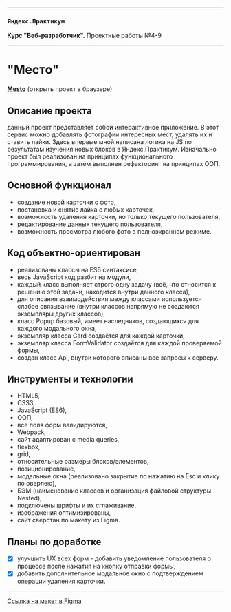 -----

### `Яндекс.Практикум`
**Курс "Веб-разработчик".** Проектные работы №4-9

-----

# "Место"
[**Mesto**](https://aleksandra-shevchenko.github.io/mesto/index.html) (открыть проект в браузере)

## Описание проекта
данный проект представляет собой интерактивное приложение. В этот сервис можно добавлять фотографии интересных мест, удалять их и ставить лайки.
Здесь впервые мной написана логика на JS по результатам изучения новых блоков в Яндекс.Практикум. Изначально проект был реализован на принципах функционального программирования, а затем выполнен рефакторинг на принципах ООП.

## Основной функционал
* создание новой карточки с фото,
* постановка и снятие лайка с любых карточек,
* возможность удаления карточки, но только текущего пользователя,
* редактирование данных текущего пользователя,
* возможность просмотра любого фото в полноэкранном режиме.

## Код объектно-ориентирован
* реализованы классы на ES6 синтаксисе,
* весь JavaScript код разбит на модули,
* каждый класс выполняет строго одну задачу (всё, что относится к решению этой задачи, находится внутри данного класса),
* для описания взаимодействия между классами используется слабое связывание (внутри классов напрямую не создаются экземпляры других классов),
* класс Popup базовый, имеет наследников, создающихся для каждого модального окна,
* экземпляр класса Card создаётся для каждой карточки,
* экземпляр класса FormValidator создаётся для каждой проверяемой формы,
* создан класс Api, внутри которого описаны все запросы к серверу.

## Инструменты и технологии
* HTML5,
* CSS3,
* JavaScript (ES6),
* OOП,
* все поля форм валидируются,
* Webpack,
* сайт адаптирован c media queries,
* flexbox,
* grid,
* относительные размеры блоков/элементов,
* позиционирование,
* модальные окна (реализовано закрытие по нажатию на Esc и клику по оверлею),
* БЭМ (наименование классов и организация файловой структуры Nested),
* подключены шрифты и их сглаживание,
* изображения оптимизированы,
* сайт сверстан по макету из Figma.

## Планы по доработке
- [X] улучшить UX всех форм - добавить уведомление пользователя о процессе после нажатия на кнопку отправки формы,
- [X] добавить дополнительное модальное окно с подтверждением операции удаления карточки.

-------
[Ссылка на макет в Figma](https://www.figma.com/file/StZjf8HnoeLdiXS7dYrLAh/JavaScript.-Sprint-4)
